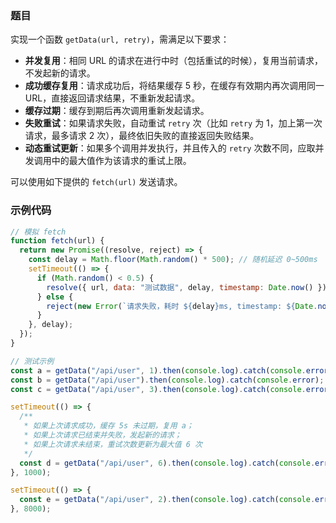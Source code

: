 ### 题目
实现一个函数 `getData(url, retry)`，需满足以下要求：
- **并发复用**：相同 URL 的请求在进行中时（包括重试的时候），复用当前请求，不发起新的请求。
- **成功缓存复用**：请求成功后，将结果缓存 5 秒，在缓存有效期内再次调用同一 URL，直接返回请求结果，不重新发起请求。
- **缓存过期**：缓存到期后再次调用重新发起请求。
- **失败重试**：如果请求失败，自动重试 `retry` 次（比如 `retry` 为 1，加上第一次请求，最多请求 2 次），最终依旧失败的直接返回失败结果。
- **动态重试更新**：如果多个调用并发执行，并且传入的 `retry` 次数不同，应取并发调用中的最大值作为该请求的重试上限。

可以使用如下提供的 `fetch(url)` 发送请求。

### 示例代码
```javascript
// 模拟 fetch
function fetch(url) {
  return new Promise((resolve, reject) => {
    const delay = Math.floor(Math.random() * 500); // 随机延迟 0~500ms
    setTimeout(() => {
      if (Math.random() < 0.5) {
        resolve({ url, data: "测试数据", delay, timestamp: Date.now() });
      } else {
        reject(new Error(`请求失败，耗时 ${delay}ms, timestamp: ${Date.now()}`));
      }
    }, delay);
  });
}

// 测试示例
const a = getData("/api/user", 1).then(console.log).catch(console.error); // 发起请求，如果失败重试 1 次
const b = getData("/api/user").then(console.log).catch(console.error); // 请求未完成，复用 a；参数 retry 未传默认为 0，保持当前最大的 1 次
const c = getData("/api/user", 3).then(console.log).catch(console.error); // 请求未完成，复用 a，重试次数更新为最大值 3 次

setTimeout(() => {
  /**
   * 如果上次请求成功，缓存 5s 未过期，复用 a；
   * 如果上次请求已结束并失败，发起新的请求；
   * 如果上次请求未结束，重试次数更新为最大值 6 次
   */
  const d = getData("/api/user", 6).then(console.log).catch(console.error);
}, 1000);

setTimeout(() => {
  const e = getData("/api/user", 2).then(console.log).catch(console.error); // 缓存已过期，重新发起请求
}, 8000);
```
